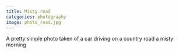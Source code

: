 ```yaml
---
title: Misty road
categories: photography
image: photo_road.jpg
---
```


A pretty simple photo taken of a car driving on a country road a misty morning

